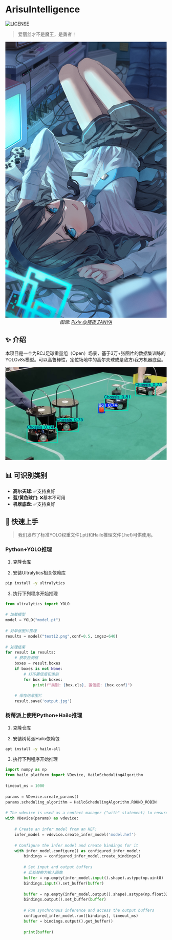 # ArisuIntelligence

<!-- 在这里可以添加一些徽章，例如构建状态、许可证等 -->
[![LICENSE](https://img.shields.io/badge/license-MIT-green)](./LICENSE)

> 爱丽丝才不是魔王，是勇者！

<div align="center">
  <img src="arisu.png" width="1280" alt="Arisu">
  <br>
  <em>图源: <a href="https://www.pixiv.net/artworks/108461210">Pixiv @殘夜 ZANYA</a></em>
</div>

## ✨ 介绍

本项目是一个为RCJ足球重量组（Open）场景，基于3万+张图片的数据集训练的YOLOv8s模型。可以高鲁棒性，定位场地中的高尔夫球或是敌方/我方机器底盘。

<div align="center">
  <img src="example.jpg" width="720" alt="Example">
  <br>
</div>

## 📊 可识别类别

- **高尔夫球**: ✅支持良好
- **蓝/黄色球门**: ❌基本不可用
- **机器底盘**: ✅支持良好

## 🚀 快速上手

> 我们发布了标准YOLO权重文件(.pt)和Hailo推理文件(.hef)可供使用。

### Python+YOLO推理

1. 克隆仓库

2. 安装Ultralytics相关依赖库
```bash
pip install -y ultralytics
```

3. 执行下列程序开始推理

```python
from ultralytics import YOLO

# 加载模型
model = YOLO("model.pt")

# 对单张图片推理
results = model("test12.png",conf=0.5, imgsz=640)

# 处理结果
for result in results:
    # 获取检测框
    boxes = result.boxes
    if boxes is not None:
        # 打印置信度和类别
        for box in boxes:
            print(f"类别: {box.cls}, 置信度: {box.conf}")
    
    # 保存结果图片
    result.save('output.jpg')
```

### 树莓派上使用Python+Hailo推理

1. 克隆仓库

2. 安装树莓派Hailo依赖包
```bash
apt install -y hailo-all
```

3. 执行下列程序开始推理
```python
import numpy as np
from hailo_platform import VDevice, HailoSchedulingAlgorithm

timeout_ms = 1000

params = VDevice.create_params()
params.scheduling_algorithm = HailoSchedulingAlgorithm.ROUND_ROBIN

# The vdevice is used as a context manager ("with" statement) to ensure it's released on time.
with VDevice(params) as vdevice:

    # Create an infer model from an HEF:
    infer_model = vdevice.create_infer_model('model.hef')

    # Configure the infer model and create bindings for it
    with infer_model.configure() as configured_infer_model:
        bindings = configured_infer_model.create_bindings()

        # Set input and output buffers
        # 此处替换为输入图像
        buffer = np.empty(infer_model.input().shape).astype(np.uint8)
        bindings.input().set_buffer(buffer)

        buffer = np.empty(infer_model.output().shape).astype(np.float32)
        bindings.output().set_buffer(buffer)

        # Run synchronous inference and access the output buffers
        configured_infer_model.run([bindings], timeout_ms)
        buffer = bindings.output().get_buffer()

        print(buffer)
```



